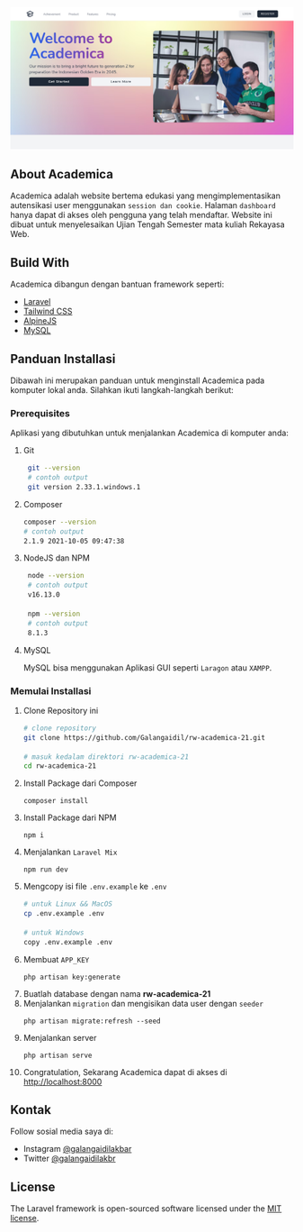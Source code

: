 <p align="center"><a href="http://rw-academica-21.herokuapp.com/" target="_blank"><img src="public/img/Screenshot%202021-11-24%20at%2004-39-35%20Academica.png"></a></p>

## About Academica

Academica adalah website bertema edukasi yang mengimplementasikan autensikasi user menggunakan `session dan cookie`. Halaman `dashboard` hanya dapat di akses oleh pengguna yang telah mendaftar. Website ini dibuat untuk menyelesaikan Ujian Tengah Semester mata kuliah Rekayasa Web.

## Build With

Academica dibangun dengan bantuan framework seperti:
- [Laravel](https://laravel.com)
- [Tailwind CSS](https://tailwindcss.com/)
- [AlpineJS](https://alpinejs.dev/)
- [MySQL](https://www.mysql.com/)

## Panduan Installasi

Dibawah ini merupakan panduan untuk menginstall Academica pada komputer lokal anda. Silahkan ikuti langkah-langkah berikut:

### Prerequisites

Aplikasi yang dibutuhkan untuk menjalankan Academica di komputer anda:
1. Git
   ```bash
    git --version
    # contoh output
    git version 2.33.1.windows.1
   ```
2. Composer
    ```bash
    composer --version
    # contoh output
    2.1.9 2021-10-05 09:47:38
    ```
3. NodeJS dan NPM
   ```bash
    node --version
    # contoh output
    v16.13.0

    npm --version
    # contoh output
    8.1.3
   ```
4. MySQL

    MySQL bisa menggunakan Aplikasi GUI seperti `Laragon` atau `XAMPP`. 

### Memulai Installasi

1. Clone Repository ini
   ```bash
   # clone repository
   git clone https://github.com/Galangaidil/rw-academica-21.git

   # masuk kedalam direktori rw-academica-21
   cd rw-academica-21
   ```
2. Install Package dari Composer
   ```
   composer install
   ```
3. Install Package dari NPM
    ```
    npm i
    ```
4. Menjalankan `Laravel Mix`
    ```
    npm run dev
    ```
5. Mengcopy isi file `.env.example` ke `.env`
   ```bash
   # untuk Linux && MacOS
   cp .env.example .env
   
   # untuk Windows
   copy .env.example .env
   ```
6. Membuat `APP_KEY`
   ```
   php artisan key:generate
   ```
7. Buatlah database dengan nama **rw-academica-21**
8. Menjalankan `migration` dan mengisikan data user dengan `seeder`
   ```
   php artisan migrate:refresh --seed
   ```
9.  Menjalankan server
    ```
    php artisan serve
    ```
10. Congratulation, Sekarang Academica dapat di akses di [http://localhost:8000](http://localhost:8000)

## Kontak

Follow sosial media saya di:
- Instagram [@galangaidilakbar](https://www.instagram.com/galangaidilakbar/)
- Twitter [@galangaidilakbr](https://twitter.com/galangaidilakbr)


## License

The Laravel framework is open-sourced software licensed under the [MIT license](https://opensource.org/licenses/MIT).
